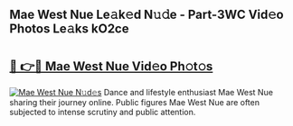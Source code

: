 ## Mae West Nue Le𝚊k𝚎d N𝚞𝚍e - Part-3WC Vid𝚎o Photos Le𝚊ks kO2ce

# <h2><a href="http://fb6bftz.evod.top/?m=Mae+West+Nue">🔗 👉🔴 Mae West Nue Vid𝚎o Ph𝚘t𝚘s</a></h2>

[![Mae West Nue N𝚞d𝚎s](https://i.imgur.com/8V9OHl7.gif)](http://fb6bftz.evod.top/?m=Mae+West+Nue)
Dance and lifestyle enthusiast Mae West Nue sharing their journey online. Public figures Mae West Nue are often subjected to intense scrutiny and public attention. 
